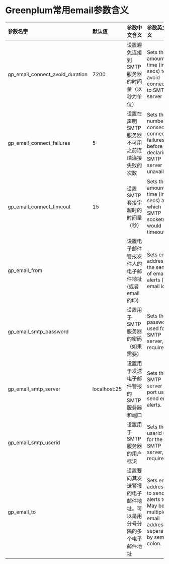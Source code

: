 # Greenplum常用email参数含义
| 参数名字 | 默认值 | 参数中文含义 | 参数英文含义 |
|:----|:----|:----|:----|
| gp_email_connect_avoid_duration | 7200 | 设置避免连接到SMTP服务器的时间量（以秒为单位） | Sets the amount of time (in secs) to avoid connecting to SMTP server |
| gp_email_connect_failures | 5 | 设置在声明SMTP服务器不可用之前连续连接失败的次数 | Sets the number of consecutive connect failures before declaring SMTP server as unavailable |
| gp_email_connect_timeout | 15 | 设置SMTP套接字超时的时间量（秒） | Sets the amount of time (in secs) after which SMTP sockets would timeout |
| gp_email_from |  | 设置电子邮件警报发件人的电子邮件地址(或者email的ID) | Sets email address of the sender of email alerts (our email id). |
| gp_email_smtp_password |  | 设置用于SMTP服务器的密码（如果需要） | Sets the password used for the SMTP server, if required. |
| gp_email_smtp_server | localhost:25 | 设置用于发送电子邮件警报的SMTP服务器和端口 | Sets the SMTP server and port used to send email alerts. |
| gp_email_smtp_userid |  | 设置用于SMTP服务器的用户标识 | Sets the userid used for the SMTP server, if required. |
| gp_email_to |  | 设置要向其发送警报的电子邮件地址。可以是用分号分隔的多个电子邮件地址 | Sets email address(es) to send alerts to.  May be multiple email addresses separated by semi-colon. |